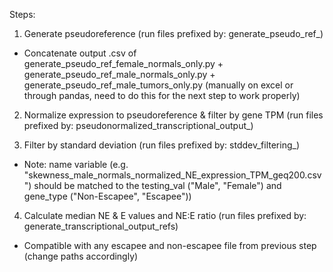 Steps:

1) Generate pseudoreference (run files prefixed by: generate_pseudo_ref_)
- Concatenate output .csv of generate_pseudo_ref_female_normals_only.py + generate_pseudo_ref_male_normals_only.py + generate_pseudo_ref_male_tumors_only.py (manually on excel or through pandas, need to do this for the next step to work properly)

2) Normalize expression to pseudoreference & filter by gene TPM (run files prefixed by: pseudonormalized_transcriptional_output_)

3) Filter by standard deviation (run files prefixed by: stddev_filtering_)
- Note: name variable (e.g. "skewness_male_normals_normalized_NE_expression_TPM_geq200.csv") should be matched to the testing_val ("Male", "Female") and gene_type ("Non-Escapee", "Escapee"))

4) Calculate median NE & E values and NE:E ratio (run files prefixed by: generate_transcriptional_output_refs)
- Compatible with any escapee and non-escapee file from previous step (change paths accordingly)

